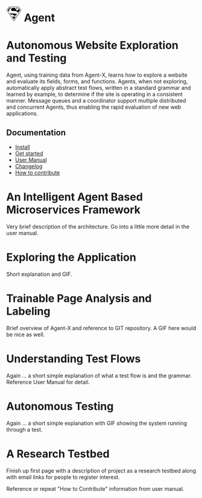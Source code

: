# <img src="docs/images/superman.png" width="40" height="40"/> Agent 

# Autonomous Website Exploration and Testing
Agent, using training data from Agent-X, learns how to explore a website and evaluate its fields, forms, and functions. Agents, when not exploring, automatically apply abstract test flows, written in a standard grammar and learned by example, to determine if the site is operating in a consistent manner. Message queues and a coordinator support multiple distributed and concurrent Agents, thus enabling the rapid evaluation of new web applications.

## Documentation
* [Install](docs/install.md)
* [Get started](docs/get_started.md)
* [User Manual](docs/user_manual.md)
* [Changelog](docs/changelog.md)
* [How to contribute](docs/how_to_contribute.md)

# An Intelligent Agent Based Microservices Framework

Very brief description of the architecture. Go into a little more detail in the user manual.

# Exploring the Application

Short explanation and GIF.

# Trainable Page Analysis and Labeling

Brief overview of Agent-X and reference to GIT repository. A GIF here would be nice as well.

# Understanding Test Flows

Again ... a short simple explanation of what a test flow is and the grammar. Reference User Manual for detail.

# Autonomous Testing

Again ... a short simple explanation with GIF showing the system running through a test.

# A Research Testbed

Finish up first page with a description of project as a research testbed along with email links for people to register interest.

Reference or repeat "How to Contribute" information from user manual.